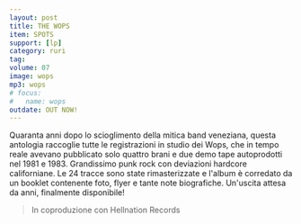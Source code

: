 ```yaml
---
layout: post
title: THE WOPS
item: SPOTS
support: [lp]
category: ruri
tag: 
volume: 07
image: wops
mp3: wops
# focus:
#   name: wops
outdate: OUT NOW!
---
```


Quaranta anni dopo lo scioglimento della mitica band veneziana, questa antologia raccoglie tutte le registrazioni in studio dei Wops, che in tempo reale avevano pubblicato solo quattro brani e due demo tape autoprodotti nel 1981 e 1983. Grandissimo punk rock con deviazioni hardcore californiane. Le 24 tracce sono state rimasterizzate e l'album è corredato da un booklet contenente foto, flyer e tante note biografiche. Un'uscita attesa da anni, finalmente disponibile!

> In coproduzione con Hellnation Records
